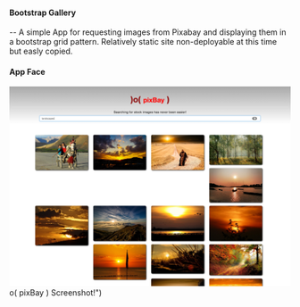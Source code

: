 
#### Bootstrap Gallery

-- A simple App for requesting images from Pixabay and displaying them in a bootstrap grid pattern. Relatively static site non-deployable at this time but easly copied.

#### App Face
![)o( pixBay )](https://github.com/joecih/bootstrap-gallery/blob/master/appSnap1.png)o( pixBay ) Screenshot!")

